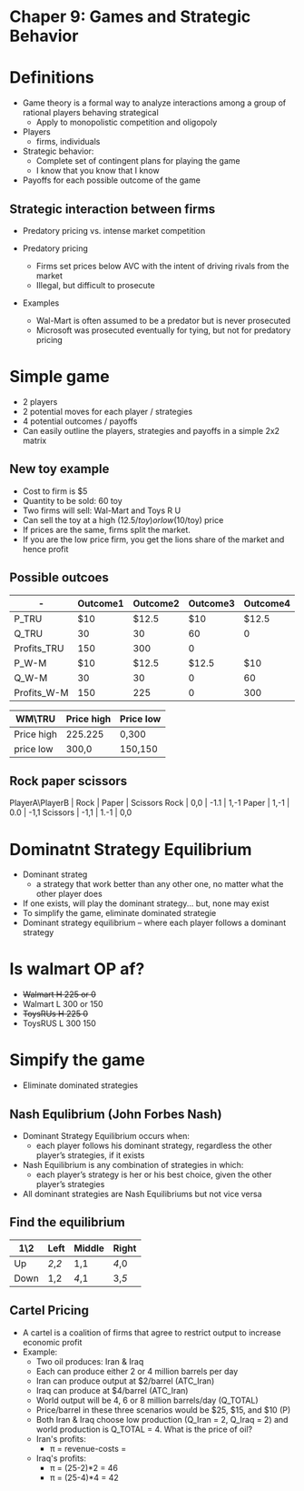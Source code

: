 # Chaper 9: Games and Strategic Behavior

# Definitions
- Game theory is a formal way to analyze interactions among a group of rational players behaving strategical
  - Apply to monopolistic competition and oligopoly
- Players
  - firms, individuals
- Strategic behavior:
  - Complete set of contingent plans for playing the game
  - I know that you know that I know
- Payoffs for each possible outcome of the game

## Strategic interaction between firms
- Predatory pricing vs. intense market competition

- Predatory pricing
  - Firms set prices below AVC with the intent of driving rivals from the market
  - Illegal, but difficult to prosecute
- Examples
  - Wal-Mart is often assumed to be a predator but is never prosecuted
  - Microsoft was prosecuted eventually for tying, but not for predatory pricing

# Simple game
- 2 players
- 2 potential moves for each player / strategies
- 4 potential outcomes / payoffs
- Can easily outline the players, strategies and payoffs in a simple 2x2 matrix

## New toy example
- Cost to firm is $5
- Quantity to be sold: 60 toy
- Two firms will sell: Wal-Mart and Toys R U
- Can sell the toy at a high ($12.5/toy) or low ($10/toy) price
- If prices are the same, firms split the market. 
- If you are the low price firm, you get the lions share
 of the market and hence profit

## Possible outcoes
\- | Outcome1 | Outcome2 | Outcome3 | Outcome4
--- | --- | --- | --- | ---
P\_TRU | $10 | $12.5 | $10 | $12.5
Q\_TRU | 30 | 30 | 60 | 0 |
Profits\_TRU | 150 | 300  | 0
P\_W-M | $10 | $12.5 | $12.5 | $10
Q\_W-M | 30 | 30 | 0 | 60
Profits\_W-M | 150 | 225 | 0 | 300

WM\\TRU    | Price high | Price low
--- | --- | ---
Price high | 225.225 | 0,300
price low | 300,0 | 150,150

## Rock paper scissors

PlayerA\\PlayerB | Rock | Paper | Scissors
Rock | 0,0 | -1.1 | 1,-1
Paper | 1,-1 | 0.0 | -1,1
Scissors | -1,1 | 1.-1 | 0,0

# Dominatnt Strategy Equilibrium
- Dominant strateg
  - a strategy that work better than any other one, no matter what the other player does
- If one exists, will play the dominant strategy... but, none may exist
- To simplify the game, eliminate dominated strategie
- Dominant strategy equilibrium – where each player 
follows a dominant strategy

# Is walmart OP af?

- ~~Walmart H 225 or 0~~
- Walmart L 300 or 150
- ~~ToysRUs H 225 0~~
- ToysRUS L 300 150

# Simpify the game

- Eliminate dominated strategies

## Nash Equlibrium (John Forbes Nash)
- Dominant Strategy Equilibrium occurs when:
  - each player follows his dominant strategy, regardless the other player’s strategies, if it exists
- Nash Equilibrium is any combination of strategies in which:
  - each player’s strategy is her or his best choice, given the other player’s strategies
- All dominant strategies are Nash Equilibriums but not vice versa

## Find the equilibrium
1\\2 | Left | Middle | Right
--- | --- | --- | ---
Up | _2_,_2_ | 1,1 | _4_,0
Down | 1,2 | _4_,1 | 3,_5_

## Cartel Pricing
- A cartel is a coalition of firms that agree to restrict
output to increase economic profit
- Example:
  - Two oil produces: Iran & Iraq
  - Each can produce either 2 or 4 million barrels per day
  - Iran can produce output at $2/barrel (ATC\_Iran)
  - Iraq can produce at $4/barrel (ATC\_Iran)
  - World output will be 4, 6 or 8 million barrels/day (Q\_TOTAL)
  - Price/barrel in these three scenarios  would be $25, $15, and $10 (P)
  - Both Iran & Iraq choose low production (Q\_Iran = 2, Q\_Iraq = 2) and world production is Q\_TOTAL = 4. What is the price of oil?
  - Iran's profits:
    - π = revenue-costs = 
  - Iraq's profits:
    - π = (25-2)\*2 = 46
    - π = (25-4)\*4 = 42 
